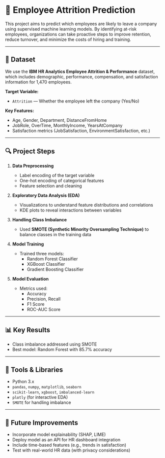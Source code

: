 # 🧠 Employee Attrition Prediction

This project aims to predict which employees are likely to leave a company using supervised machine learning models. By identifying at-risk employees, organizations can take proactive steps to improve retention, reduce turnover, and minimize the costs of hiring and training.

---

## 📁 Dataset

We use the **IBM HR Analytics Employee Attrition & Performance** dataset, which includes demographic, performance, compensation, and satisfaction information for 1,470 employees.

**Target Variable:**
- `Attrition` — Whether the employee left the company (Yes/No)

**Key Features:**
- Age, Gender, Department, DistanceFromHome  
- JobRole, OverTime, MonthlyIncome, YearsAtCompany  
- Satisfaction metrics (JobSatisfaction, EnvironmentSatisfaction, etc.)

---

## 🔍 Project Steps

1. **Data Preprocessing**
   - Label encoding of the target variable
   - One-hot encoding of categorical features
   - Feature selection and cleaning

2. **Exploratory Data Analysis (EDA)**
   - Visualizations to understand feature distributions and correlations
   - KDE plots to reveal interactions between variables

3. **Handling Class Imbalance**
   - Used **SMOTE (Synthetic Minority Oversampling Technique)** to balance classes in the training data

4. **Model Training**
   - Trained three models:
     - Random Forest Classifier
     - XGBoost Classifier
     - Gradient Boosting Classifier

5. **Model Evaluation**
   - Metrics used:
     - Accuracy
     - Precision, Recall
     - F1 Score
     - ROC-AUC Score

---

## 📊 Key Results

- Class imbalance addressed using SMOTE
- Best model: Random Forest with 85.7% accuracy

---

## 🔧 Tools & Libraries

- Python 3.x
- `pandas`, `numpy`, `matplotlib`, `seaborn`
- `scikit-learn`, `xgboost`, `imbalanced-learn`
- `plotly` (for interactive EDA)
- `SMOTE` for handling imbalance

---

## 🚀 Future Improvements

- Incorporate model explainability (SHAP, LIME)
- Deploy model as an API for HR dashboard integration
- Include time-based features (e.g., trends in satisfaction)
- Test with real-world HR data (with privacy considerations)
